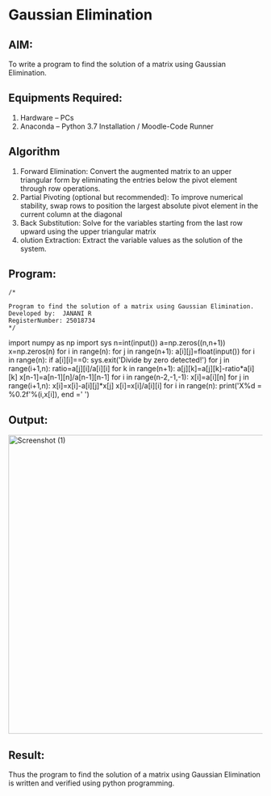 # Gaussian Elimination

## AIM:
To write a program to find the solution of a matrix using Gaussian Elimination.

## Equipments Required:
1. Hardware – PCs
2. Anaconda – Python 3.7 Installation / Moodle-Code Runner

## Algorithm
1. Forward Elimination: Convert the augmented matrix to an upper triangular form by eliminating the entries below the pivot element through row operations.
2. Partial Pivoting (optional but recommended): To improve numerical stability, swap rows to position the largest absolute pivot element in the current column at the diagonal
3. Back Substitution: Solve for the variables starting from the last row upward using the upper triangular matrix
4. olution Extraction: Extract the variable values as the solution of the system.

## Program:
```
/*

Program to find the solution of a matrix using Gaussian Elimination.
Developed by:  JANANI R
RegisterNumber: 25018734
*/
```
import numpy as np
import sys
n=int(input())
a=np.zeros((n,n+1))
x=np.zeros(n)
for i in range(n):
  for j in range(n+1):
    a[i][j]=float(input())
for i in range(n):
  if a[i][i]==0:
    sys.exit('Divide by zero detected!')
  for j in range(i+1,n):
     ratio=a[j][i]/a[i][i]
     for k in range(n+1):
       a[j][k]=a[j][k]-ratio*a[i][k]
x[n-1]=a[n-1][n]/a[n-1][n-1]
for i in range(n-2,-1,-1):
   x[i]=a[i][n]
   for j in range(i+1,n):
       x[i]=x[i]-a[i][j]*x[j]
   x[i]=x[i]/a[i][i]
for i in range(n):
   print('X%d = %0.2f'%(i,x[i]), end =' ')
  

    

## Output:
<img width="1120" height="591" alt="Screenshot (1)" src="https://github.com/user-attachments/assets/1b444b77-4465-4309-9791-788113275cde" />



## Result:
Thus the program to find the solution of a matrix using Gaussian Elimination is written and verified using python programming.

